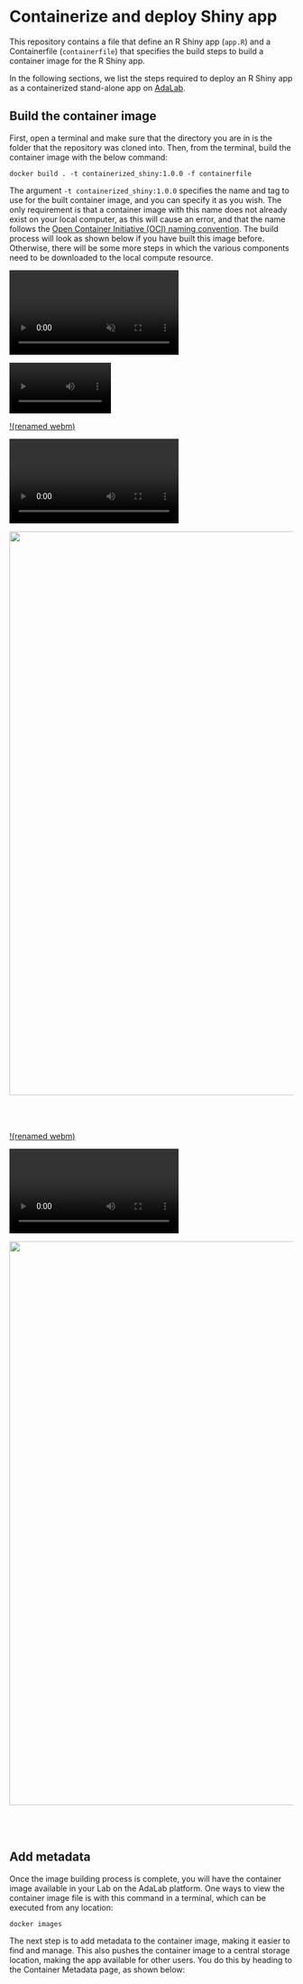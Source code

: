 # Containerize and deploy Shiny app
This repository contains a file that define an R Shiny app (`app.R`) and a Containerfile (`containerfile`) that specifies the build steps to build a container image for the R Shiny app.

In the following sections, we list the steps required to deploy an R Shiny app as a containerized stand-alone app on [AdaLab](https://adamatics.com/index.php/platform-2/).

## Build the container image
First, open a terminal and make sure that the directory you are in is the folder that the repository was cloned into. Then, from the terminal, build the container image with the below command:

```docker build . -t containerized_shiny:1.0.0 -f containerfile```

The argument `-t containerized_shiny:1.0.0` specifies the name and tag to use for the built container image, and you can specify it as you wish. The only requirement is that a container image with this name does not already exist on your local computer, as this will cause an error, and that the name follows the [Open Container Initiative (OCI) naming convention](https://github.com/containers/image/blob/main/docker/reference/regexp.go). The build process will look as shown below if you have built this image before. Otherwise, there will be some more steps in which the various components need to be downloaded to the local compute resource.

<video autoplay loop muted playsinline>
  <source src="graphics/testvid.webm" type="video/webm">
  <source src="graphics/testvid.mp4" type="video/mp4">
</video>


<video src='graphics/testvid.mov' width=180/></video> 


[!(renamed webm)](graphics/testvid.mov)

<video><source src='graphics/testvid.mov'></video> 

<a href="graphics/testvid.mov" target="_blank">
    <img class="no-shadow" src="graphics/testvid.mov"  style="margin: 0px 5px 50px 0px; center;" width="1000px"/>
</a>



[!(renamed webm)](graphics/testvid.mp4)

<video><source src='graphics/testvid.mp4'></video> 

<a href="graphics/testvid.mp4" target="_blank">
    <img class="no-shadow" src="graphics/testvid.mp4"  style="margin: 0px 5px 50px 0px; center;" width="1000px"/>
</a>

## Add metadata
Once the image building process is complete, you will have the container image available in your Lab on the AdaLab platform. One ways to view the container image file is with this command in a terminal, which can be executed from any location:

```docker images```

The next step is to add metadata to the container image, making it easier to find and manage. This also pushes the container image to a central storage location, making the app available for other users. You do this by heading to the Container Metadata page, as shown below:
